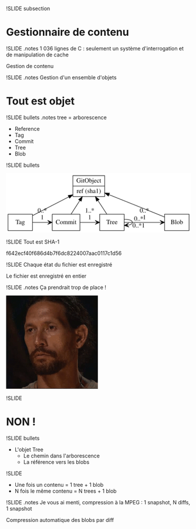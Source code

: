 !SLIDE subsection
# Gestionnaire de contenu #

!SLIDE
.notes 1 036 lignes de C : seulement un système d'interrogation et de manipulation de cache

Gestion de contenu

!SLIDE
.notes Gestion d'un ensemble d'objets

# Tout est objet #

!SLIDE bullets
.notes tree = arborescence

* Reference
* Tag
* Commit
* Tree
* Blob

!SLIDE bullets

![Pseudo-UML](classes.svg)

!SLIDE
Tout est SHA-1

f642ecf40f686d4b7f6dc8224007aac0117c1d56

!SLIDE
Chaque état du fichier est enregistré

Le fichier est enregistré en entier

!SLIDE
.notes Ça prendrait trop de place !

![Oh](oh.gif)

!SLIDE
# NON !

!SLIDE bullets
  * L'objet Tree
    * Le chemin dans l'arborescence
    * La référence vers les blobs

!SLIDE
* Une fois un contenu = 1 tree + 1 blob
* N fois le même contenu = N trees + 1 blob

!SLIDE
.notes Je vous ai menti, compression à la MPEG : 1 snapshot, N diffs, 1 snapshot

Compression automatique des blobs par diff
